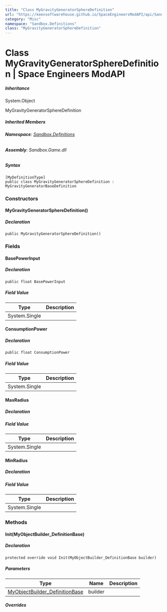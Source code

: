 ```yaml
---
title: "Class MyGravityGeneratorSphereDefinition"
url: "https://keensoftwarehouse.github.io/SpaceEngineersModAPI/api/Sandbox.Definitions.MyGravityGeneratorSphereDefinition.html"
category: "Misc"
namespace: "Sandbox.Definitions"
class: "MyGravityGeneratorSphereDefinition"
---
```


# Class MyGravityGeneratorSphereDefinition | Space Engineers ModAPI

##### Inheritance

System.Object

MyGravityGeneratorSphereDefinition

##### Inherited Members

###### **Namespace**: [Sandbox.Definitions](https://keensoftwarehouse.github.io/SpaceEngineersModAPI/api/Sandbox.Definitions.html)

###### **Assembly**: Sandbox.Game.dll

##### Syntax

```
[MyDefinitionType]
public class MyGravityGeneratorSphereDefinition : MyGravityGeneratorBaseDefinition
```

### Constructors

#### MyGravityGeneratorSphereDefinition()

##### Declaration

```
public MyGravityGeneratorSphereDefinition()
```

### Fields

#### BasePowerInput

##### Declaration

```
public float BasePowerInput
```

##### Field Value

| Type | Description |
| --- | --- |
| System.Single |     |

#### ConsumptionPower

##### Declaration

```
public float ConsumptionPower
```

##### Field Value

| Type | Description |
| --- | --- |
| System.Single |     |

#### MaxRadius

##### Declaration

##### Field Value

| Type | Description |
| --- | --- |
| System.Single |     |

#### MinRadius

##### Declaration

##### Field Value

| Type | Description |
| --- | --- |
| System.Single |     |

### Methods

#### Init(MyObjectBuilder\_DefinitionBase)

##### Declaration

```
protected override void Init(MyObjectBuilder_DefinitionBase builder)
```

##### Parameters

| Type | Name | Description |
| --- | --- | --- |
| [MyObjectBuilder\_DefinitionBase](https://keensoftwarehouse.github.io/SpaceEngineersModAPI/api/VRage.Game.MyObjectBuilder_DefinitionBase.html) | builder |     |

##### Overrides